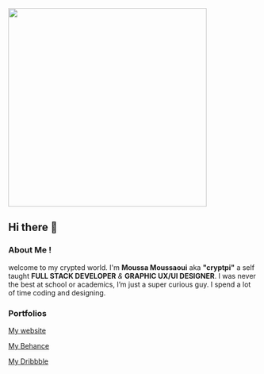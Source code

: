<img src="https://media.giphy.com/media/ZVik7pBtu9dNS/giphy.gif" width="400">

## Hi there 👋

### About Me !
welcome to my crypted world. I'm **Moussa Moussaoui** aka **"cryptpi"** a self taught **FULL STACK DEVELOPER** *&* **GRAPHIC UX/UI DESIGNER**. I was never the best at school or academics, I’m just a super curious guy. I spend a lot of time coding and designing.

### Portfolios 


[My website](https://www.cryptpi.com/)

[My Behance](https://www.behance.net/cryptpi)

[My Dribbble](https://www.dribbble.com/cryptpi)

[](https://viewscounter2.herokuapp.com/)
